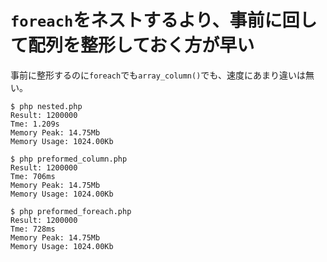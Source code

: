 # `foreach`をネストするより、事前に回して配列を整形しておく方が早い

事前に整形するのに`foreach`でも`array_column()`でも、速度にあまり違いは無い。


```
$ php nested.php
Result: 1200000
Tme: 1.209s
Memory Peak: 14.75Mb
Memory Usage: 1024.00Kb
```

```
$ php preformed_column.php
Result: 1200000
Tme: 706ms
Memory Peak: 14.75Mb
Memory Usage: 1024.00Kb
```

```
$ php preformed_foreach.php
Result: 1200000
Tme: 728ms
Memory Peak: 14.75Mb
Memory Usage: 1024.00Kb
```
